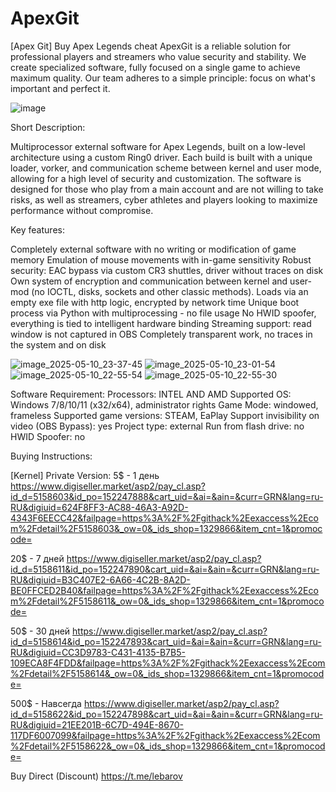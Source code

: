# ApexGit
[Apex Git] Buy Apex Legends cheat
ApexGit is a reliable solution for professional players and streamers who value security and stability. We create specialized software, fully focused on a single game to achieve maximum quality. Our team adheres to a simple principle: focus on what's important and perfect it.


![image](https://github.com/user-attachments/assets/c38b5243-e561-4422-9a17-4f1ee31a291f)




Short Description:


Multiprocessor external software for Apex Legends, built on a low-level architecture using a custom Ring0 driver. Each build is built with a unique loader, vorker, and communication scheme between kernel and user mode, allowing for a high level of security and customization. The software is designed for those who play from a main account and are not willing to take risks, as well as streamers, cyber athletes and players looking to maximize performance without compromise.




Key features:


Completely external software with no writing or modification of game memory
Emulation of mouse movements with in-game sensitivity
Robust security: EAC bypass via custom CR3 shuttles, driver without traces on disk
Own system of encryption and communication between kernel and user-mod (no IOCTL, disks, sockets and other classic methods).
Loads via an empty exe file with http logic, encrypted by network time
Unique boot process via Python with multiprocessing - no file usage
No HWID spoofer, everything is tied to intelligent hardware binding
Streaming support: read window is not captured in OBS
Completely transparent work, no traces in the system and on disk



![image_2025-05-10_23-37-45](https://github.com/user-attachments/assets/5856192b-6861-46ef-abb1-636dcad9e8f5)
![image_2025-05-10_23-01-54](https://github.com/user-attachments/assets/a731778e-5068-4b8f-b2ab-554b8e1bcda1)
![image_2025-05-10_22-55-54](https://github.com/user-attachments/assets/e917dd03-2017-4278-9ce6-87df2afa0d4c)
![image_2025-05-10_22-55-30](https://github.com/user-attachments/assets/f0cecda5-0f4b-4a1c-a12b-319fb0ec796d)



Software Requirement:
Processors: INTEL AND AMD
Supported OS: Windows 7/8/10/11 (x32/x64), administrator rights
Game Mode: windowed, frameless
Supported game versions: STEAM, EaPlay
Support invisibility on video (OBS Bypass): yes
Project type: external
Run from flash drive: no
HWID Spoofer: no

Buying Instructions:

[Kernel] Private Version:
5$ - 1 день https://www.digiseller.market/asp2/pay_cl.asp?id_d=5158603&id_po=152247888&cart_uid=&ai=&ain=&curr=GRN&lang=ru-RU&digiuid=624F8FF3-AC88-46A3-A92D-4343F6EECC42&failpage=https%3A%2F%2Fgithack%2Eexaccess%2Ecom%2Fdetail%2F5158603&_ow=0&_ids_shop=1329866&item_cnt=1&promocode=

20$ - 7 дней https://www.digiseller.market/asp2/pay_cl.asp?id_d=5158611&id_po=152247890&cart_uid=&ai=&ain=&curr=GRN&lang=ru-RU&digiuid=B3C407E2-6A66-4C2B-8A2D-BE0FFCED2B40&failpage=https%3A%2F%2Fgithack%2Eexaccess%2Ecom%2Fdetail%2F5158611&_ow=0&_ids_shop=1329866&item_cnt=1&promocode=

50$ - 30 дней https://www.digiseller.market/asp2/pay_cl.asp?id_d=5158614&id_po=152247893&cart_uid=&ai=&ain=&curr=GRN&lang=ru-RU&digiuid=CC3D9783-C431-4135-B7B5-109ECA8F4FDD&failpage=https%3A%2F%2Fgithack%2Eexaccess%2Ecom%2Fdetail%2F5158614&_ow=0&_ids_shop=1329866&item_cnt=1&promocode=

500$ - Навсегда https://www.digiseller.market/asp2/pay_cl.asp?id_d=5158622&id_po=152247898&cart_uid=&ai=&ain=&curr=GRN&lang=ru-RU&digiuid=21EE201B-6C7D-494E-8670-117DF6007099&failpage=https%3A%2F%2Fgithack%2Eexaccess%2Ecom%2Fdetail%2F5158622&_ow=0&_ids_shop=1329866&item_cnt=1&promocode=

Buy Direct (Discount) https://t.me/lebarov
